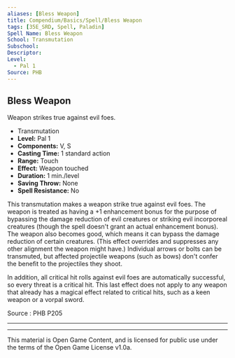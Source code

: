 ```yaml
---
aliases: [Bless Weapon]
title: Compendium/Basics/Spell/Bless Weapon
tags: [35E_SRD, Spell, Paladin]
Spell Name: Bless Weapon
School: Transmutation
Subschool: 
Descriptor: 
Level:
  - Pal 1
Source: PHB
---
```



## Bless Weapon

Weapon strikes true against evil foes.

*   Transmutation
*   **Level:** Pal 1
*   **Components:** V, S
*   **Casting Time:** 1 standard action
*   **Range:** Touch
*   **Effect:** Weapon touched
*   **Duration:** 1 min./level
*   **Saving Throw:** None
*   **Spell Resistance:** No

<p>This transmutation makes a weapon strike true against evil foes. The weapon is treated as having a +1 enhancement bonus for the purpose of bypassing the damage reduction of evil creatures or striking evil incorporeal creatures (though the spell doesn't grant an actual enhancement bonus). The weapon also becomes good, which means it can bypass the damage reduction of certain creatures. (This effect overrides and suppresses any other alignment the weapon might have.) Individual arrows or bolts can be transmuted, but affected projectile weapons (such as bows) don't confer the benefit to the projectiles they shoot.</p><p>In addition, all critical hit rolls against evil foes are automatically successful, so every threat is a critical hit. This last effect does not apply to any weapon that already has a magical effect related to critical hits, such as a keen weapon or a vorpal sword.</p>

Source : PHB P205

---

---

This material is Open Game Content, and is licensed for public use under
the terms of the Open Game License v1.0a.

